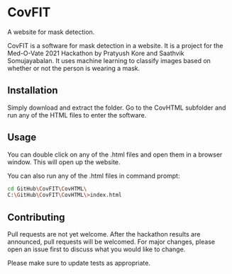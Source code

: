 # CovFIT
A website for mask detection.

CovFIT is a software for mask detection in a website. It is a project for the Med-O-Vate 2021 Hackathon by Pratyush Kore and Saathvik Somujayabalan. It uses machine learning to classify images based on whether or not the person is wearing a mask.

## Installation

Simply download and extract the folder. Go to the CovHTML subfolder and run any of the HTML files to enter the software.

## Usage

You can double click on any of the .html files and open them in a browser window. This will open up the website. 

You can also run any of the .html files in command prompt:

```bash
cd GitHub\CovFIT\CovHTML\
C:\GitHub\CovFIT\CovHTML\>index.html

```

## Contributing
Pull requests are not yet welcome. After the hackathon results are announced, pull requests will be welcomed. For major changes, please open an issue first to discuss what you would like to change.

Please make sure to update tests as appropriate.

